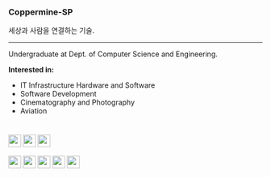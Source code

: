 <h3>Coppermine-SP</h3>
<span>세상과 사람을 연결하는 기술.</span>

<hr>
<p>Undergraduate at Dept. of Computer Science and Engineering.</p>
<p><strong>Interested in:</strong></p>
<ul>
  <li>IT Infrastructure Hardware and Software</li>
  <li>Software Development</li>
  <li>Cinematography and Photography</li>
  <li>Aviation</li>
</ul>
<h1></h1>
<p float="left">
  <img src="https://img.shields.io/badge/.NET-512BD4?style=for-the-badge&logo=dotnet&logoColor=white" style="height:25px;">
  <img src="https://img.shields.io/badge/Docker-2496ED?style=for-the-badge&logo=docker&logoColor=white" style="height:25px;">
  <img src="https://img.shields.io/badge/UniFi-0559C9?style=for-the-badge&logo=ubiquiti&logoColor=white" style="height:25px;">
</p>
<p float="left">
  <img src="https://img.shields.io/badge/C%2B%2B-00599C?style=for-the-badge&logo=c%2B%2B&logoColor=white" style="height:25px;">
  <img src="https://img.shields.io/badge/Python-FFD43B?style=for-the-badge&logo=python&logoColor=blue" style="height:25px;">
  <img src="https://img.shields.io/badge/Swift-FA7343?style=for-the-badge&logo=swift&logoColor=white" style="height:25px;">
  <img src="https://img.shields.io/badge/ASP.NET-512BD4?style=for-the-badge&logo=blazor&logoColor=white" style="height:25px;">
  <img src="https://img.shields.io/badge/MySQL-4479A1?style=for-the-badge&logo=mysql&logoColor=white" style="height:25px;">
</p>






